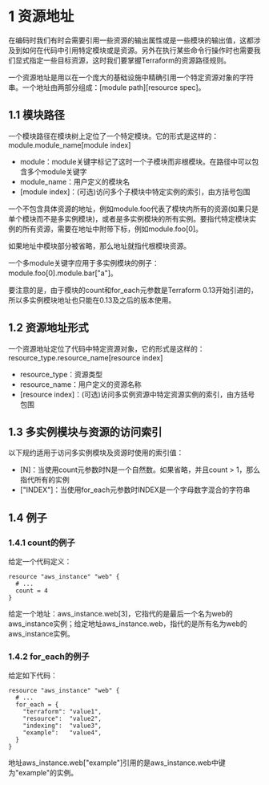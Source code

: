 
# 1 资源地址

在编码时我们有时会需要引用一些资源的输出属性或是一些模块的输出值，这都涉及到如何在代码中引用特定模块或是资源。另外在执行某些命令行操作时也需要我们显式指定一些目标资源，这时我们要掌握Terraform的资源路径规则。

一个资源地址是用以在一个庞大的基础设施中精确引用一个特定资源对象的字符串。一个地址由两部分组成：[module path][resource spec]。

## 1.1 模块路径

一个模块路径在模块树上定位了一个特定模块。它的形式是这样的：module.module_name[module index]

- module：module关键字标记了这时一个子模块而非根模块。在路径中可以包含多个module关键字
- module_name：用户定义的模块名
- [module index]：(可选)访问多个子模块中特定实例的索引，由方括号包围

一个不包含具体资源的地址，例如module.foo代表了模块内所有的资源(如果只是单个模块而不是多实例模块)，或者是多实例模块的所有实例。要指代特定模块实例的所有资源，需要在地址中附带下标，例如module.foo[0]。

如果地址中模块部分被省略，那么地址就指代根模块资源。

一个多module关键字应用于多实例模块的例子：module.foo[0].module.bar["a"]。

要注意的是，由于模块的count和for_each元参数是Terraform 0.13开始引进的，所以多实例模块地址也只能在0.13及之后的版本使用。

## 1.2 资源地址形式

一个资源地址定位了代码中特定资源对象，它的形式是这样的：resource_type.resource_name[resource index]

- resource_type：资源类型
- resource_name：用户定义的资源名称
- [resource index]：(可选)访问多实例资源中特定资源实例的索引，由方括号包围

## 1.3 多实例模块与资源的访问索引

以下规约适用于访问多实例模块及资源时使用的索引值：
- [N]：当使用count元参数时N是一个自然数。如果省略，并且count > 1，那么指代所有的实例
- ["INDEX"]：当使用for_each元参数时INDEX是一个字母数字混合的字符串

## 1.4 例子

### 1.4.1 count的例子

给定一个代码定义：

```
resource "aws_instance" "web" {
  # ...
  count = 4
}
```

给定一个地址：aws_instance.web[3]，它指代的是最后一个名为web的aws_instance实例；给定地址aws_instance.web，指代的是所有名为web的aws_instance实例。

### 1.4.2 for_each的例子

给定如下代码：

```
resource "aws_instance" "web" {
  # ...
  for_each = {
    "terraform": "value1",
    "resource":  "value2",
    "indexing":  "value3",
    "example":   "value4",
  }
}
```

地址aws_instance.web["example"]引用的是aws_instance.web中键为"example"的实例。


